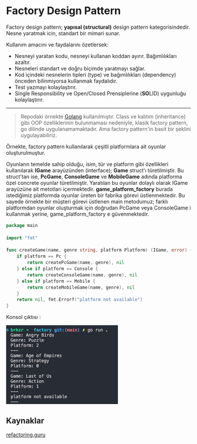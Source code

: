 
# Factory Design Pattern
Factory design pattern; **yapısal (structural)** design pattern kategorisindedir. Nesne yaratmak icin, standart bir mimari sunar.

Kullanım amacını ve faydalarını özetlersek:
- Nesneyi yaratan kodu, nesneyi kullanan koddan ayırır. Bağımlılıkları azaltır.
- Nesneleri standart ve doğru biçimde yaratmayı sağlar.
- Kod içindeki nesnelerin tipleri (type) ve bağımlılıkları (dependency) önceden bilinmiyorsa kullanmak faydalıdır.
- Test yazmayı kolaylaştırır.
- Single Responsibility ve Open/Closed Prensiplerine (**SO**LID) uygunluğu kolaylaştırır.
---
>Repodaki örnekte [Golang](https://go.dev) kullanılmıştır. Class ve kalıtım (inheritance) gibi OOP özelliklerinin bulunmaması nedeniyle, klasik factory pattern, go dilinde uygulanamamaktadır. Ama factory pattern'in basit bir şeklini uygulayabiliriz.

Örnekte, factory pattern kullanılarak  çeşitli platformlara ait oyunlar oluşturulmuştur.

Oyunların temelde sahip olduğu, isim, tür ve platform gibi özellikleri kullanılarak **IGame** arayüzünden (interface); **Game** struct'ı türetilmiştir. Bu struct'tan ise, **PcGame**, **ConsoleGame** ve **MobileGame** adında platforma özel concrete oyunlar türetilmiştir. Yaratılan bu oyunlar dolaylı olarak IGame arayüzüne ait metotları içermektedir. **game_platform_factory** burada istediğimiz platformda oyunlar üreten bir fabrika görevi üstlenmektedir. Bu sayede örnekte bir müşteri görevi üstlenen main metodumuz; farklı platformdan oyunlar oluşturmak için doğrudan PcGame veya ConsoleGame i kullanmak yerine, game_platform_factory e güvenmektedir.

```go
package main

import "fmt"

func createGame(name, genre string, platform Platform) (IGame, error) {
	if platform == Pc {
		return createPcGame(name, genre), nil
	} else if platform == Console {
		return createConsoleGame(name, genre), nil
	} else if platform == Mobile {
		return createMobileGame(name, genre), nil
	}
	return nil, fmt.Errorf("platform not available")
}
```
Konsol çıktısı :

![factory_output](factory_output.png)

## Kaynaklar
[refactoring.guru](https://refactoring.guru/design-patterns/factory-method)
